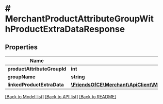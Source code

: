 # # MerchantProductAttributeGroupWithProductExtraDataResponse

## Properties

Name | Type | Description | Notes
------------ | ------------- | ------------- | -------------
**productAttributeGroupId** | **int** |  | [optional]
**groupName** | **string** |  | [optional]
**linkedProductExtraData** | [**\FriendsOfCE\Merchant\ApiClient\Model\MerchantProductExtraDataResponse[]**](MerchantProductExtraDataResponse.md) |  | [optional]

[[Back to Model list]](../../README.md#models) [[Back to API list]](../../README.md#endpoints) [[Back to README]](../../README.md)
